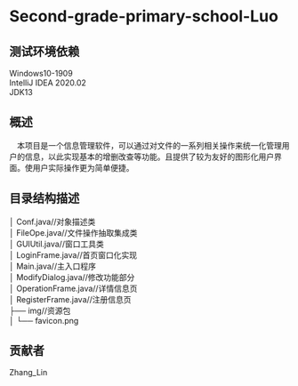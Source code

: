 # Second-grade-primary-school-Luo

## 测试环境依赖
Windows10-1909  
IntelliJ IDEA 2020.02  
JDK13  

## 概述
&emsp;本项目是一个信息管理软件，可以通过对文件的一系列相关操作来统一化管理用户的信息，以此实现基本的增删改查等功能。且提供了较为友好的图形化用户界面。使用户实际操作更为简单便捷。


## 目录结构描述
│  Conf.java//对象描述类  
│  FileOpe.java//文件操作抽取集成类  
│  GUIUtil.java//窗口工具类  
│  LoginFrame.java//首页窗口化实现  
│  Main.java//主入口程序  
│  ModifyDialog.java//修改功能部分  
│  OperationFrame.java//详情信息页  
│  RegisterFrame.java//注册信息页  
├── img//资源包  
│   └──  favicon.png  

## 贡献者
Zhang_Lin
